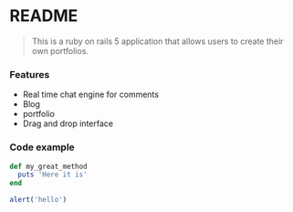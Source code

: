 # README

> This is a ruby on rails 5 application that allows users to create their own portfolios.

### Features

- Real time chat engine for comments
- Blog
- portfolio
- Drag and drop interface

### Code example

```ruby
def my_great_method
  puts 'Here it is'
end
```

```javascript
alert('hello')
```

